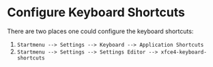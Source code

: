 # Configure Keyboard Shortcuts

There are two places one could configure the keyboard shortcuts:

1. `Startmenu --> Settings --> Keyboard --> Application Shortcuts`
2. `Startmenu --> Settings --> Settings Editor --> xfce4-keyboard-shortcuts`
